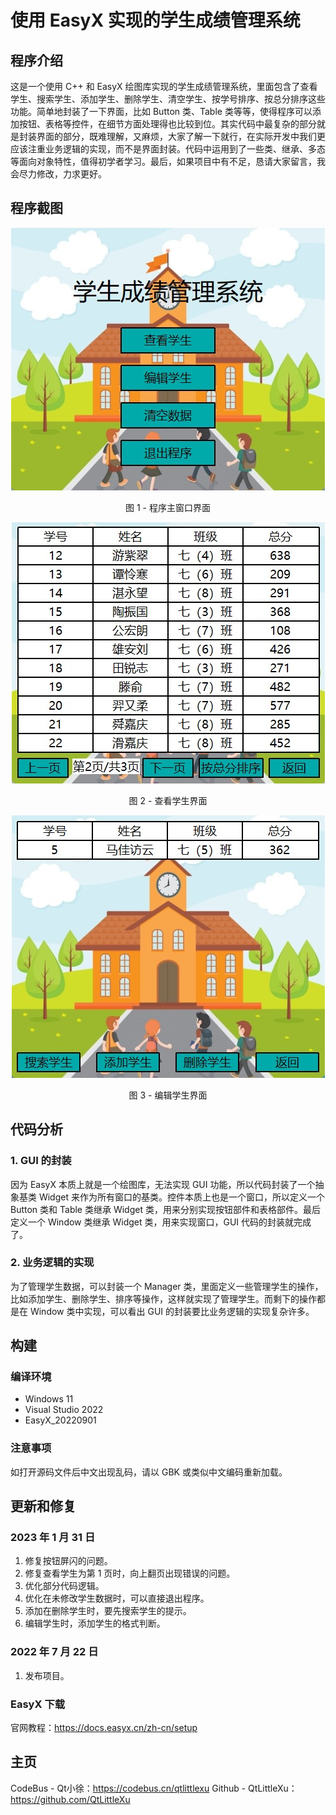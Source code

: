 # 使用 EasyX 实现的学生成绩管理系统

## 程序介绍

这是一个使用 C++ 和 EasyX 绘图库实现的学生成绩管理系统，里面包含了查看学生、搜索学生、添加学生、删除学生、清空学生、按学号排序、按总分排序这些功能。简单地封装了一下界面，比如 Button 类、Table 类等等，使得程序可以添加按钮、表格等控件，在细节方面处理得也比较到位。其实代码中最复杂的部分就是封装界面的部分，既难理解，又麻烦，大家了解一下就行，在实际开发中我们更应该注重业务逻辑的实现，而不是界面封装。代码中运用到了一些类、继承、多态等面向对象特性，值得初学者学习。最后，如果项目中有不足，恳请大家留言，我会尽力修改，力求更好。

## 程序截图

<div align = center>
    <img src = "./README-image/MainWindow.jpg" alt = "图 1 - 程序主窗口界面"/>
    <p>图 1 - 程序主窗口界面</p>
    <img src = "./README-image/ViewStudents.jpg" alt = "图 2 - 查看学生界面"/>
    <p>图 2 - 查看学生界面</p>
    <img src = "./README-image/EditStudents.jpg" alt = "图 3 - 编辑学生界面"/>
    <p>图 3 - 编辑学生界面</p>
</div>

## 代码分析

### 1. GUI 的封装

因为 EasyX 本质上就是一个绘图库，无法实现 GUI 功能，所以代码封装了一个抽象基类 Widget 来作为所有窗口的基类。控件本质上也是一个窗口，所以定义一个 Button 类和 Table 类继承 Widget 类，用来分别实现按钮部件和表格部件。最后定义一个 Window 类继承 Widget 类，用来实现窗口，GUI 代码的封装就完成了。

### 2. 业务逻辑的实现

为了管理学生数据，可以封装一个 Manager 类，里面定义一些管理学生的操作，比如添加学生、删除学生、排序等操作，这样就实现了管理学生。而剩下的操作都是在 Window 类中实现，可以看出 GUI 的封装要比业务逻辑的实现复杂许多。

## 构建

### 编译环境

- Windows 11
- Visual Studio 2022
- EasyX_20220901

### 注意事项

如打开源码文件后中文出现乱码，请以 GBK 或类似中文编码重新加载。

## 更新和修复

### 2023 年 1 月 31 日

1. 修复按钮屏闪的问题。
2. 修复查看学生为第 1 页时，向上翻页出现错误的问题。
3. 优化部分代码逻辑。
4. 优化在未修改学生数据时，可以直接退出程序。
5. 添加在删除学生时，要先搜索学生的提示。
6. 编辑学生时，添加学生的格式判断。

### 2022 年 7 月 22 日

1. 发布项目。

### EasyX 下载

官网教程：<https://docs.easyx.cn/zh-cn/setup>

## 主页

CodeBus - Qt小徐：<https://codebus.cn/qtlittlexu>
Github - QtLittleXu：<https://github.com/QtLittleXu>
